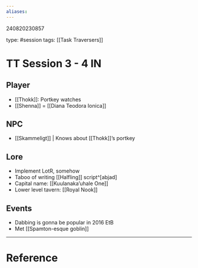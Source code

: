 ```yaml
---
aliases: 
---
```


240820230857

type: #session 
tags: [[Task Traversers]]
# TT Session 3 - 4 IN
## Player
- [[Thokk]]: Portkey watches
- [[Shenna]] = [[Diana Teodora Ionica]]

## NPC
- [[Skammeligt]] | Knows about [[Thokk]]’s portkey

## Lore
- Implement LotR, somehow
- Taboo of writing [[Halfling]] script^[abjad]
- Capital name: [[Kuulanaka’uhale One]]
- Lower level tavern: [[Royal Nook]]

## Events
- Dabbing is gonna be popular in 2016 EtB
- Met [[Spamton-esque goblin]]

---
# Reference